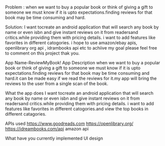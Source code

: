Problem : when we want to buy a popular book or think of giving a gift to someone
	we must know if it is upto expectations.finding reviews for that book may be
	time consuming and hard.
	
Solution: I want tocreate an android application that will search any book by name or even isbn
	and give instant reviews on it from readersand critics.while providing them with pricing details.
	i want to add features like favorites in different catogories.
	i hope to use amazon/ebay apis, openlibrary org api , idrambooks api etc to achiive my goal
	please feel free to comment on this project
	thak you.
	
App Name-ReviewMyBook!
App Description
	when we want to buy a popular book or think of giving a gift to someone
	we must know if it is upto expectations.finding reviews for that book may be
	time consuming and hard.it can be made easy if we read the reviews for it.my app will
	bring the reviews to the user from a single scan of the book.

What the app does 
	I want tocreate an android application that will search any book by name or even isbn
	and give instant reviews on it from readersand critics.while providing them with pricing details.
	i want to add features like favorites in different catogories.and view the top books in different catagories.

APIs used
	https://www.goodreads.com 
	https://openlibrary.org/ 
	https://idreambooks.com/api
	amazon api
	
What have you currently implemented 
	UI design
	
